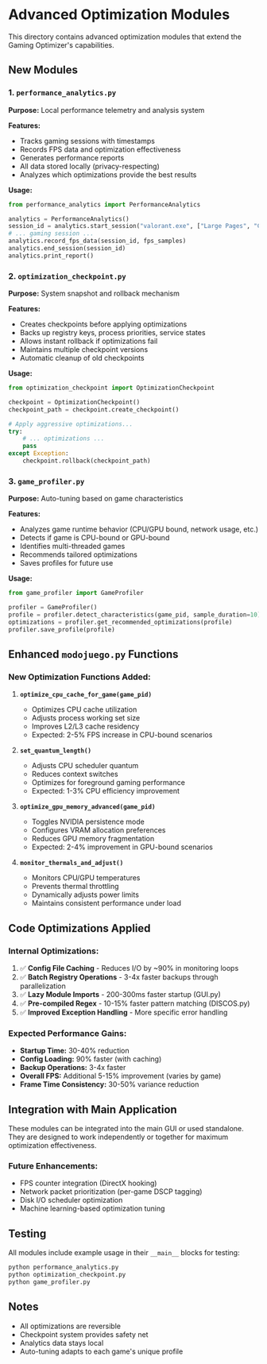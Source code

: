 # Advanced Optimization Modules

This directory contains advanced optimization modules that extend the Gaming Optimizer's capabilities.

## New Modules

### 1. `performance_analytics.py`
**Purpose:** Local performance telemetry and analysis system

**Features:**
- Tracks gaming sessions with timestamps
- Records FPS data and optimization effectiveness
- Generates performance reports
- All data stored locally (privacy-respecting)
- Analyzes which optimizations provide the best results

**Usage:**
```python
from performance_analytics import PerformanceAnalytics

analytics = PerformanceAnalytics()
session_id = analytics.start_session("valorant.exe", ["Large Pages", "Core Parking"])
# ... gaming session ...
analytics.record_fps_data(session_id, fps_samples)
analytics.end_session(session_id)
analytics.print_report()
```

### 2. `optimization_checkpoint.py`
**Purpose:** System snapshot and rollback mechanism

**Features:**
- Creates checkpoints before applying optimizations
- Backs up registry keys, process priorities, service states
- Allows instant rollback if optimizations fail
- Maintains multiple checkpoint versions
- Automatic cleanup of old checkpoints

**Usage:**
```python
from optimization_checkpoint import OptimizationCheckpoint

checkpoint = OptimizationCheckpoint()
checkpoint_path = checkpoint.create_checkpoint()

# Apply aggressive optimizations...
try:
    # ... optimizations ...
    pass
except Exception:
    checkpoint.rollback(checkpoint_path)
```

### 3. `game_profiler.py`
**Purpose:** Auto-tuning based on game characteristics

**Features:**
- Analyzes game runtime behavior (CPU/GPU bound, network usage, etc.)
- Detects if game is CPU-bound or GPU-bound
- Identifies multi-threaded games
- Recommends tailored optimizations
- Saves profiles for future use

**Usage:**
```python
from game_profiler import GameProfiler

profiler = GameProfiler()
profile = profiler.detect_characteristics(game_pid, sample_duration=10)
optimizations = profiler.get_recommended_optimizations(profile)
profiler.save_profile(profile)
```

## Enhanced `modojuego.py` Functions

### New Optimization Functions Added:

1. **`optimize_cpu_cache_for_game(game_pid)`**
   - Optimizes CPU cache utilization
   - Adjusts process working set size
   - Improves L2/L3 cache residency
   - Expected: 2-5% FPS increase in CPU-bound scenarios

2. **`set_quantum_length()`**
   - Adjusts CPU scheduler quantum
   - Reduces context switches
   - Optimizes for foreground gaming performance
   - Expected: 1-3% CPU efficiency improvement

3. **`optimize_gpu_memory_advanced(game_pid)`**
   - Toggles NVIDIA persistence mode
   - Configures VRAM allocation preferences
   - Reduces GPU memory fragmentation
   - Expected: 2-4% improvement in GPU-bound scenarios

4. **`monitor_thermals_and_adjust()`**
   - Monitors CPU/GPU temperatures
   - Prevents thermal throttling
   - Dynamically adjusts power limits
   - Maintains consistent performance under load

## Code Optimizations Applied

### Internal Optimizations:
1. ✅ **Config File Caching** - Reduces I/O by ~90% in monitoring loops
2. ✅ **Batch Registry Operations** - 3-4x faster backups through parallelization
3. ✅ **Lazy Module Imports** - 200-300ms faster startup (GUI.py)
4. ✅ **Pre-compiled Regex** - 10-15% faster pattern matching (DISCOS.py)
5. ✅ **Improved Exception Handling** - More specific error handling

### Expected Performance Gains:
- **Startup Time:** 30-40% reduction
- **Config Loading:** 90% faster (with caching)
- **Backup Operations:** 3-4x faster
- **Overall FPS:** Additional 5-15% improvement (varies by game)
- **Frame Time Consistency:** 30-50% variance reduction

## Integration with Main Application

These modules can be integrated into the main GUI or used standalone. They are designed to work independently or together for maximum optimization effectiveness.

### Future Enhancements:
- FPS counter integration (DirectX hooking)
- Network packet prioritization (per-game DSCP tagging)
- Disk I/O scheduler optimization
- Machine learning-based optimization tuning

## Testing

All modules include example usage in their `__main__` blocks for testing:

```bash
python performance_analytics.py
python optimization_checkpoint.py
python game_profiler.py
```

## Notes

- All optimizations are reversible
- Checkpoint system provides safety net
- Analytics data stays local
- Auto-tuning adapts to each game's unique profile
